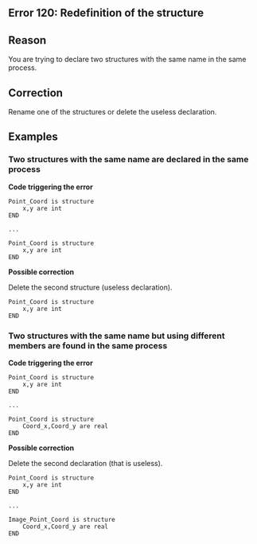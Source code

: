 
## Error 120: Redefinition of the structure
			



<a name="NOTE1"></a>
<a name="NOTE1_1"></a>


## Reason
<a name="reason_ELTTEXTE000099"></a>
You are trying to declare two structures with the same name in the same process.

<a name="NOTE2"></a>
<a name="NOTE2_1"></a>


## Correction
<a name="correction_ELTTEXTE000123"></a>
Rename one of the structures or delete the useless declaration.

<a name="NOTE3"></a>
<a name="NOTE3_1"></a>


## Examples
<a name="examples_ELTTEXTE000147"></a>


### Two structures with the same name are declared in the same process
<a name="two_structures_with_the_same_name_are_declared_the_same_process_ELTPARAGRAPHE000025"></a>

**Code triggering the error**


```wl
Point_Coord is structure
	x,y are int
END
 
...
 
Point_Coord is structure
	x,y are int
END
```




**Possible correction**

Delete the second structure (useless declaration).


```wl
Point_Coord is structure
	x,y are int
END
```

<a name="NOTE3_2"></a>


### Two structures with the same name but using different members are found in the same process
<a name="two_structures_with_the_same_name_but_using_different_members_are_found_the_same_process_ELTPARAGRAPHE000041"></a>

**Code triggering the error**


```wl
Point_Coord is structure
	x,y are int
END
 
...
 
Point_Coord is structure
	Coord_x,Coord_y are real
END
```




**Possible correction**

Delete the second declaration (that is useless).


```wl
Point_Coord is structure
	x,y are int
END
 
...
 
Image_Point_Coord is structure
	Coord_x,Coord_y are real
END
```



